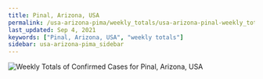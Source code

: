 ```yaml
---
title: Pinal, Arizona, USA
permalink: /usa-arizona-pima/weekly_totals/usa-arizona-pinal-weekly_totals.html
last_updated: Sep 4, 2021
keywords: ["Pinal, Arizona, USA", "weekly totals"]
sidebar: usa-arizona-pima_sidebar
---
```


![Weekly Totals of Confirmed Cases for Pinal, Arizona, USA](/covid_tracker/images/graphs/usa-arizona-pinal-weekly_totals_graph.png)
